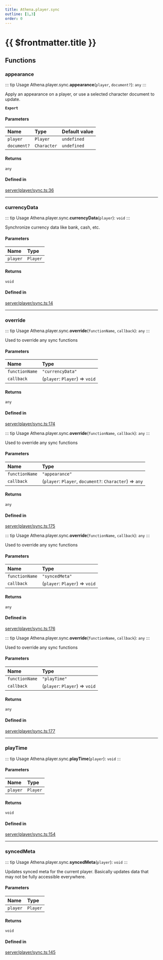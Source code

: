 ```yaml
---
title: Athena.player.sync
outline: [1,3]
order: 0
---
```


# {{ $frontmatter.title }}


## Functions

### appearance

::: tip Usage
Athena.player.sync.**appearance**(`player`, `document?`): `any`
:::

Apply an appearance on a player, or use a selected character document to update.

**`Export`**

#### Parameters

| Name | Type | Default value |
| :------ | :------ | :------ |
| `player` | `Player` | `undefined` |
| `document?` | `Character` | `undefined` |

#### Returns

`any`

#### Defined in

[server/player/sync.ts:36](https://github.com/Stuyk/altv-athena/blob/01dffad/src/core/server/player/sync.ts#L36)

___

### currencyData

::: tip Usage
Athena.player.sync.**currencyData**(`player`): `void`
:::

Synchronize currency data like bank, cash, etc.

#### Parameters

| Name | Type |
| :------ | :------ |
| `player` | `Player` |

#### Returns

`void`

#### Defined in

[server/player/sync.ts:14](https://github.com/Stuyk/altv-athena/blob/01dffad/src/core/server/player/sync.ts#L14)

___

### override

::: tip Usage
Athena.player.sync.**override**(`functionName`, `callback`): `any`
:::

Used to override any sync functions

#### Parameters

| Name | Type |
| :------ | :------ |
| `functionName` | ``"currencyData"`` |
| `callback` | (`player`: `Player`) => `void` |

#### Returns

`any`

#### Defined in

[server/player/sync.ts:174](https://github.com/Stuyk/altv-athena/blob/01dffad/src/core/server/player/sync.ts#L174)

::: tip Usage
Athena.player.sync.**override**(`functionName`, `callback`): `any`
:::

Used to override any sync functions

#### Parameters

| Name | Type |
| :------ | :------ |
| `functionName` | ``"appearance"`` |
| `callback` | (`player`: `Player`, `document?`: `Character`) => `any` |

#### Returns

`any`

#### Defined in

[server/player/sync.ts:175](https://github.com/Stuyk/altv-athena/blob/01dffad/src/core/server/player/sync.ts#L175)

::: tip Usage
Athena.player.sync.**override**(`functionName`, `callback`): `any`
:::

Used to override any sync functions

#### Parameters

| Name | Type |
| :------ | :------ |
| `functionName` | ``"syncedMeta"`` |
| `callback` | (`player`: `Player`) => `void` |

#### Returns

`any`

#### Defined in

[server/player/sync.ts:176](https://github.com/Stuyk/altv-athena/blob/01dffad/src/core/server/player/sync.ts#L176)

::: tip Usage
Athena.player.sync.**override**(`functionName`, `callback`): `any`
:::

Used to override any sync functions

#### Parameters

| Name | Type |
| :------ | :------ |
| `functionName` | ``"playTime"`` |
| `callback` | (`player`: `Player`) => `void` |

#### Returns

`any`

#### Defined in

[server/player/sync.ts:177](https://github.com/Stuyk/altv-athena/blob/01dffad/src/core/server/player/sync.ts#L177)

___

### playTime

::: tip Usage
Athena.player.sync.**playTime**(`player`): `void`
:::

#### Parameters

| Name | Type |
| :------ | :------ |
| `player` | `Player` |

#### Returns

`void`

#### Defined in

[server/player/sync.ts:154](https://github.com/Stuyk/altv-athena/blob/01dffad/src/core/server/player/sync.ts#L154)

___

### syncedMeta

::: tip Usage
Athena.player.sync.**syncedMeta**(`player`): `void`
:::

Updates synced meta for the current player.
Basically updates data that may not be fully accessible everywhere.

#### Parameters

| Name | Type |
| :------ | :------ |
| `player` | `Player` |

#### Returns

`void`

#### Defined in

[server/player/sync.ts:145](https://github.com/Stuyk/altv-athena/blob/01dffad/src/core/server/player/sync.ts#L145)
